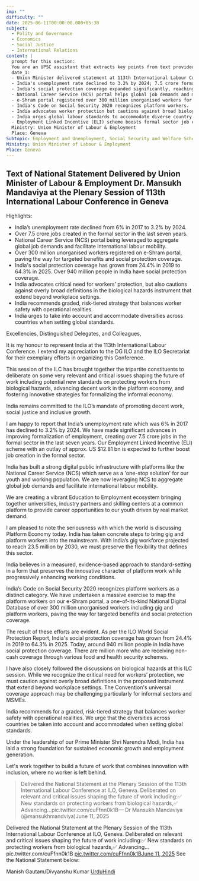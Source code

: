 ```yaml
---
imp: ""
difficulty: ""
date: 2025-06-11T00:00:00.000+05:30
subject:
  - Polity and Governance
  - Economics
  - Social Justice
  - International Relations
content: |
  prompt for this section:
  You are an UPSC assistant that extracts key points from text provided by the user. Output ONLY the key points without additional comments. ENSURE 100% FACTUAL CORRECTNESS. take out the 5 most important from exam perspective. keypoints in a way that it covers the complete content in bullet points, each bullet point not more than 12 words.
  date_1:
  - Union Minister delivered statement at 113th International Labour Conference in Geneva.
  - India's unemployment rate declined to 3.2% by 2024; 7.5 crore formal jobs created.
  - India's social protection coverage expanded significantly, reaching 64.3% by 2025.
  - National Career Service (NCS) portal helps global job demands and mobility.
  - e-Shram portal registered over 300 million unorganised workers for benefits.
  - India's Code on Social Security 2020 recognizes platform workers.
  - India advocates worker protection but cautions against broad biological hazard definitions.
  - India urges global labour standards to accommodate diverse country realities.
  - Employment Linked Incentive (ELI) scheme boosts formal sector job creation.
  Ministry: Union Minister of Labour & Employment
  Place: Geneva
Subtopic: Employment and Unemployment, Social Security and Welfare Schemes, Gig Economy and Labour Reforms, International Labour Organization (ILO)
Ministry: Union Minister of Labour & Employment
Place: Geneva
---
```


## Text of National Statement Delivered by Union Minister of Labour & Employment Dr. Mansukh Mandaviya at the Plenary Session of 113th International Labour Conference in Geneva

Highlights:
- India’s unemployment rate declined from 6% in 2017 to 3.2% by 2024.
- Over 7.5 crore jobs created in the formal sector in the last seven years.
- National Career Service (NCS) portal being leveraged to aggregate global job demands and facilitate international labour mobility.
- Over 300 million unorganised workers registered on e-Shram portal, paving the way for targeted benefits and social protection coverage.
- India's social protection coverage has grown from 24.4% in 2019 to 64.3% in 2025. Over 940 million people in India have social protection coverage.
- India advocates critical need for workers’ protection, but also cautions against overly broad definitions in the biological hazards instrument that extend beyond workplace settings.
- India recommends graded, risk-tiered strategy that balances worker safety with operational realities.
- India urges to take into account and accommodate diversities across countries when setting global standards.

Excellencies, Distinguished Delegates, and Colleagues,

It is my honour to represent India at the 113th International Labour Conference. I extend my appreciation to the DG ILO and the ILO Secretariat for their exemplary efforts in organizing this Conference.

This session of the ILC has brought together the tripartite constituents to deliberate on some very relevant and critical issues shaping the future of work including potential new standards on protecting workers from biological hazards, advancing decent work in the platform economy, and fostering innovative strategies for formalizing the informal economy.

India remains committed to the ILO’s mandate of promoting decent work, social justice and inclusive growth.

I am happy to report that India’s unemployment rate which was 6% in 2017 has declined to 3.2% by 2024. We have made significant advances in improving formalization of employment, creating over 7.5 crore jobs in the formal sector in the last seven years. Our Employment Linked Incentive (ELI) scheme with an outlay of approx. US $12.81 bn is expected to further boost job creation in the formal sector.

India has built a strong digital public infrastructure with platforms like the National Career Service (NCS) which serve as a 'one-stop solution' for our youth and working population. We are now leveraging NCS to aggregate global job demands and facilitate international labour mobility.

We are creating a vibrant Education to Employment ecosystem bringing together universities, industry partners and skilling centers at a common platform to provide career opportunities to our youth driven by real market demand.

I am pleased to note the seriousness with which the world is discussing Platform Economy today. India has taken concrete steps to bring gig and platform workers into the mainstream. With India’s gig workforce projected to reach 23.5 million by 2030, we must preserve the flexibility that defines this sector.

India believes in a measured, evidence-based approach to standard-setting in a form that preserves the innovative character of platform work while progressively enhancing working conditions.

India’s Code on Social Security 2020 recognizes platform workers as a distinct category. We have undertaken a massive exercise to map the platform workers on our e-Shram portal, a one-of-its-kind National Digital Database of over 300 million unorganised workers including gig and platform workers, paving the way for targeted benefits and social protection coverage.

The result of these efforts are evident. As per the ILO World Social Protection Report, India's social protection coverage has grown from 24.4% in 2019 to 64.3% in 2025. Today, around 940 million people in India have social protection coverage. There are million more who are receiving non-cash coverage through various food and health security schemes.

I have also closely followed the discussions on biological hazards at this ILC session. While we recognize the critical need for workers’ protection, we must caution against overly broad definitions in the proposed instrument that extend beyond workplace settings. The Convention's universal coverage approach may be challenging particularly for informal sectors and MSMEs.

India recommends for a graded, risk-tiered strategy that balances worker safety with operational realities. We urge that the diversities across countries be taken into account and accommodated when setting global standards.

Under the leadership of our Prime Minister Shri Narendra Modi, India has laid a strong foundation for sustained economic growth and employment generation.

Let's work together to build a future of work that combines innovation with inclusion, where no worker is left behind.

> Delivered the National Statement at the Plenary Session of the 113th International Labour Conference at ILO, Geneva. Deliberated on relevant and critical issues shaping the future of work including:✅ New standards on protecting workers from biological hazards,✅ Advancing…pic.twitter.com/cuFfnn0k1B— Dr Mansukh Mandaviya (@mansukhmandviya)June 11, 2025

Delivered the National Statement at the Plenary Session of the 113th International Labour Conference at ILO, Geneva. Deliberated on relevant and critical issues shaping the future of work including:✅ New standards on protecting workers from biological hazards,✅ Advancing…pic.twitter.com/cuFfnn0k1B
[pic.twitter.com/cuFfnn0k1B](https://t.co/cuFfnn0k1B)[June 11, 2025](https://twitter.com/mansukhmandviya/status/1932747272032313380?ref_src=twsrc%5Etfw)
See the National Statement below:

Manish Gautam/Divyanshu Kumar
[Urdu](https://pib.gov.in/PressReleasePage.aspx?PRID=2135777)[Hindi](https://pib.gov.in/PressReleasePage.aspx?PRID=2135787)